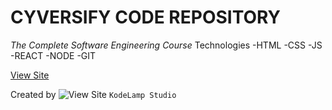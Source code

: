 # CYVERSIFY CODE REPOSITORY

*The Complete Software Engineering Course*
Technologies 
-HTML
-CSS
-JS
-REACT
-NODE
-GIT

[View Site](https://kodelamp.github.io/se-complete-course/)



Created by
![View Site](https://via.placeholder.com/15/1589F0/000000?text=+) `KodeLamp Studio`
